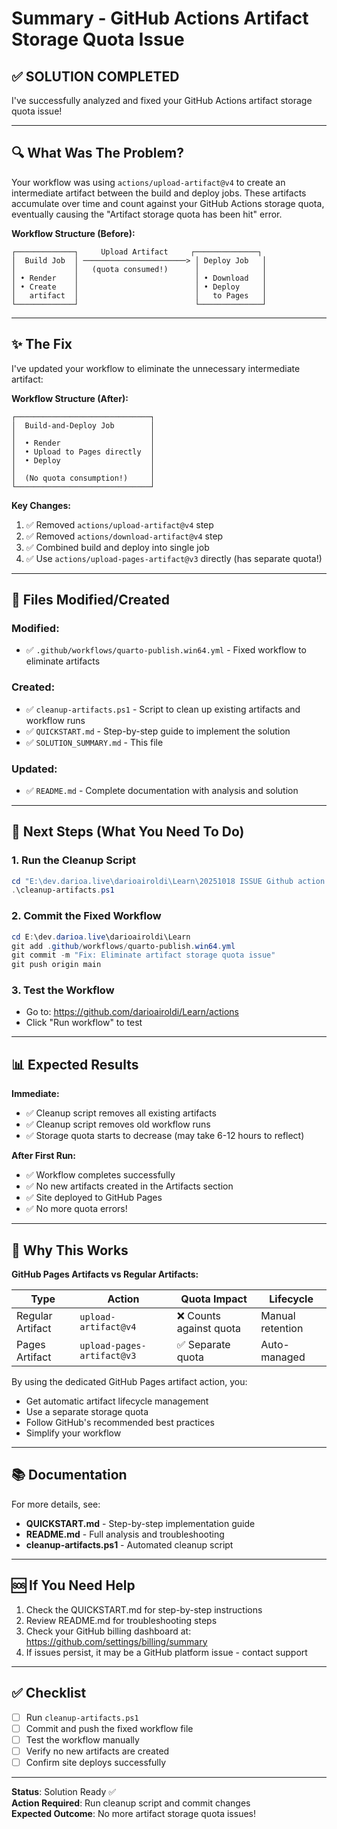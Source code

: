 # Summary - GitHub Actions Artifact Storage Quota Issue

## ✅ SOLUTION COMPLETED

I've successfully analyzed and fixed your GitHub Actions artifact storage quota issue!

---

## 🔍 What Was The Problem?

Your workflow was using `actions/upload-artifact@v4` to create an intermediate artifact between the build and deploy jobs. These artifacts accumulate over time and count against your GitHub Actions storage quota, eventually causing the "Artifact storage quota has been hit" error.

**Workflow Structure (Before):**
```
┌─────────────┐     Upload Artifact     ┌──────────────┐
│  Build Job  │ ───────────────────────> │ Deploy Job   │
│             │   (quota consumed!)      │              │
│ • Render    │                          │ • Download   │
│ • Create    │                          │ • Deploy     │
│   artifact  │                          │   to Pages   │
└─────────────┘                          └──────────────┘
```

---

## ✨ The Fix

I've updated your workflow to eliminate the unnecessary intermediate artifact:

**Workflow Structure (After):**
```
┌──────────────────────────────┐
│  Build-and-Deploy Job        │
│                              │
│  • Render                    │
│  • Upload to Pages directly  │
│  • Deploy                    │
│                              │
│  (No quota consumption!)     │
└──────────────────────────────┘
```

**Key Changes:**
1. ✅ Removed `actions/upload-artifact@v4` step
2. ✅ Removed `actions/download-artifact@v4` step
3. ✅ Combined build and deploy into single job
4. ✅ Use `actions/upload-pages-artifact@v3` directly (has separate quota!)

---

## 📁 Files Modified/Created

### Modified:
- ✅ `.github/workflows/quarto-publish.win64.yml` - Fixed workflow to eliminate artifacts

### Created:
- ✅ `cleanup-artifacts.ps1` - Script to clean up existing artifacts and workflow runs
- ✅ `QUICKSTART.md` - Step-by-step guide to implement the solution
- ✅ `SOLUTION_SUMMARY.md` - This file

### Updated:
- ✅ `README.md` - Complete documentation with analysis and solution

---

## 🚀 Next Steps (What You Need To Do)

### 1. Run the Cleanup Script
```powershell
cd "E:\dev.darioa.live\darioairoldi\Learn\20251018 ISSUE Github action fails with Artifact storage quota has been hit"
.\cleanup-artifacts.ps1
```

### 2. Commit the Fixed Workflow
```powershell
cd E:\dev.darioa.live\darioairoldi\Learn
git add .github/workflows/quarto-publish.win64.yml
git commit -m "Fix: Eliminate artifact storage quota issue"
git push origin main
```

### 3. Test the Workflow
- Go to: https://github.com/darioairoldi/Learn/actions
- Click "Run workflow" to test

---

## 📊 Expected Results

**Immediate:**
- ✅ Cleanup script removes all existing artifacts
- ✅ Cleanup script removes old workflow runs
- ✅ Storage quota starts to decrease (may take 6-12 hours to reflect)

**After First Run:**
- ✅ Workflow completes successfully
- ✅ No new artifacts created in the Artifacts section
- ✅ Site deployed to GitHub Pages
- ✅ No more quota errors!

---

## 🎯 Why This Works

**GitHub Pages Artifacts vs Regular Artifacts:**

| Type | Action | Quota Impact | Lifecycle |
|------|--------|--------------|-----------|
| Regular Artifact | `upload-artifact@v4` | ❌ Counts against quota | Manual retention |
| Pages Artifact | `upload-pages-artifact@v3` | ✅ Separate quota | Auto-managed |

By using the dedicated GitHub Pages artifact action, you:
- Get automatic artifact lifecycle management
- Use a separate storage quota
- Follow GitHub's recommended best practices
- Simplify your workflow

---

## 📚 Documentation

For more details, see:
- **QUICKSTART.md** - Step-by-step implementation guide
- **README.md** - Full analysis and troubleshooting
- **cleanup-artifacts.ps1** - Automated cleanup script

---

## 🆘 If You Need Help

1. Check the QUICKSTART.md for step-by-step instructions
2. Review README.md for troubleshooting steps
3. Check your GitHub billing dashboard at: https://github.com/settings/billing/summary
4. If issues persist, it may be a GitHub platform issue - contact support

---

## ✅ Checklist

- [ ] Run `cleanup-artifacts.ps1`
- [ ] Commit and push the fixed workflow file
- [ ] Test the workflow manually
- [ ] Verify no new artifacts are created
- [ ] Confirm site deploys successfully

---

**Status**: Solution Ready ✅  
**Action Required**: Run cleanup script and commit changes  
**Expected Outcome**: No more artifact storage quota issues!
